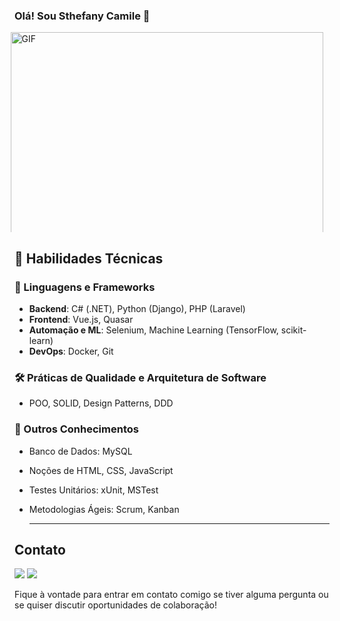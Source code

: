### Olá! Sou Sthefany Camile 👋

<div style="display: flex; align-items: center; justify-content: center; gap: 20px;  height: 320px;">
  <div>
    <img align="right" alt="GIF" src="https://i.giphy.com/media/v1.Y2lkPTc5MGI3NjExMGQ5bGF4b3BmbjAzNnlqMGtwbmhubzFmcHh2dzB0bmdwN2wwMnM4bCZlcD12MV9pbnRlcm5hbF9naWZfYnlfaWQmY3Q9Zw/L1R1tvI9svkIWwpVYr/giphy.gif" width="500" style="max-height: 320px; object-fit: cover;" />
  </div>

  <div style="font-size: 16px; color: #666; height: 320px; width: 500px; display: flex; flex-direction: column; justify-content: center; overflow: hidden;">
    <p> - Desenvolvedora FullStack com experiência em automação (Selenium), front-end (Vue.js), back-end (PHP Laravel) e APIs (Django). Tenho habilidades em C#, .NET e Docker, e busco aplicar e expandir minhas competências em soluções escaláveis e inovadoras..</p>
    <p> - Atualmente, sou Desenvolvedora FullStack no Grupo Oh!., trabalhando com sistemas B2C e B2B, integração de APIs e automação de testes. Também tenho experiência em Machine Learning usando Python e bibliotecas como TensorFlow.</p>
  <p> - Tenho interesse em robótica e movimento maker, com experiência em projetos Arduino. Estou sempre aprendendo mais sobre inteligência artificial (IA).
  </div>
</div>  
  
 ## 💼 Habilidades Técnicas

### 🔧 Linguagens e Frameworks
- **Backend**: C# (.NET), Python (Django), PHP (Laravel)
- **Frontend**: Vue.js, Quasar
- **Automação e ML**: Selenium, Machine Learning (TensorFlow, scikit-learn)
- **DevOps**: Docker, Git

### 🛠 Práticas de Qualidade e Arquitetura de Software
- POO, SOLID, Design Patterns, DDD

### 🧠 Outros Conhecimentos
- Banco de Dados: MySQL
- Noções de HTML, CSS, JavaScript
- Testes Unitários: xUnit, MSTest
- Metodologias Ágeis: Scrum, Kanban

  
  ---


## Contato

  <a href = "mailto:sthetec10@gmail.com"><img src="https://img.shields.io/badge/-Gmail-%23333?style=for-the-badge&logo=gmail&logoColor=white" target="_blank"></a>
  <a href="https://www.linkedin.com/in/sthefanycamile/" target="_blank"><img src="https://img.shields.io/badge/-LinkedIn-%230077B5?style=for-the-badge&logo=linkedin&logoColor=white" target="_blank"></a> 
</div>

Fique à vontade para entrar em contato comigo se tiver alguma pergunta ou se quiser discutir oportunidades de colaboração!
